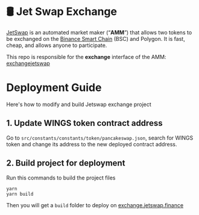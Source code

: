 # 🛢 Jet Swap Exchange

[JetSwap](https://fantom.jetswap.finance) is an automated market maker (“**AMM**”) that allows two tokens to be exchanged on the [Binance Smart Chain](https://www.binance.org/en/smartChain) (BSC) and Polygon. It is fast, cheap, and allows anyone to participate.

This repo is responsible for the **exchange** interface of the AMM: [exchangejetswap](https://fantom-exchange.jetswap.finance/#/swap)


# Deployment Guide
Here's how to modify and build Jetswap exchange project
## 1. Update WINGS token contract address
Go to ``` src/constants/constants/token/pancakeswap.json ```, search for WINGS token and change its address to the new deployed contract address.

## 2. Build project for deployment
Run this commands to build the project files
``` 
yarn
yarn build
```
Then you will get a ``` build ``` folder to deploy on [exchange.jetswap.finance](https://exchange.jetswap.finance)
